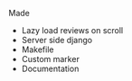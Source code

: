 Made

* Lazy load reviews on scroll
* Server side django
* Makefile
* Custom marker
* Documentation
